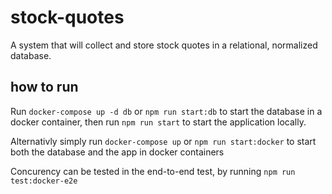 # stock-quotes

A system that will collect and store stock quotes in a relational, normalized database.

## how to run

Run `docker-compose up -d db` or `npm run start:db` to start the database in a docker container, then run `npm run start` to start the application locally.

Alternativly simply run `docker-compose up` or `npm run start:docker` to start both the database and the app in docker containers

Concurency can be tested in the end-to-end test, by running `npm run test:docker-e2e`
